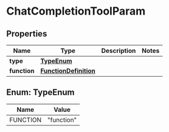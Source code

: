 

# ChatCompletionToolParam


## Properties

| Name | Type | Description | Notes |
|------------ | ------------- | ------------- | -------------|
|**type** | [**TypeEnum**](#TypeEnum) |  |  |
|**function** | [**FunctionDefinition**](FunctionDefinition.md) |  |  |



## Enum: TypeEnum

| Name | Value |
|---- | -----|
| FUNCTION | &quot;function&quot; |



